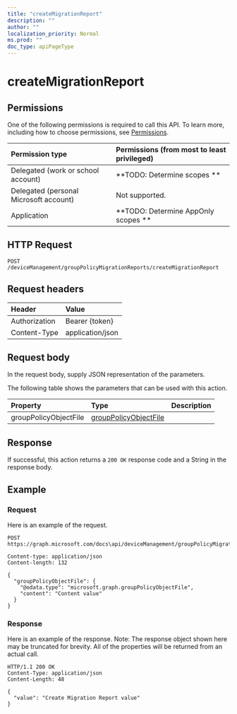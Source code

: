 ```yaml
---
title: "createMigrationReport"
description: ""
author: ""
localization_priority: Normal
ms.prod: ""
doc_type: apiPageType
---
```


# createMigrationReport



## Permissions
One of the following permissions is required to call this API. To learn more, including how to choose permissions, see [Permissions](/concepts/permissions-reference.md).

|Permission type|Permissions (from most to least privileged)|
|:---|:---|
|Delegated (work or school account)|**TODO: Determine scopes **|
|Delegated (personal Microsoft account)|Not supported.|
|Application|**TODO: Determine AppOnly scopes **|

## HTTP Request
<!-- {
  "blockType": "ignored"
}
-->
``` http
POST /deviceManagement/groupPolicyMigrationReports/createMigrationReport
```

## Request headers
|Header|Value|
|:---|:---|
|Authorization|Bearer {token}|
|Content-Type|application/json|

## Request body
In the request body, supply JSON representation of the parameters.

The following table shows the parameters that can be used with this action.

|Property|Type|Description|
|:---|:---|:---|
|groupPolicyObjectFile|[groupPolicyObjectFile](../resources/groupPolicyObjectFile.md)||



## Response
If successful, this action returns a `200 OK` response code and a String in the response body.

## Example

### Request
Here is an example of the request.
<!-- {
  "blockType": "request",
  "name": "grouppolicymigrationreport_createmigrationreport"
}
-->
``` http
POST https://graph.microsoft.com/docs\api/deviceManagement/groupPolicyMigrationReports/createMigrationReport

Content-type: application/json
Content-length: 132

{
  "groupPolicyObjectFile": {
    "@odata.type": "microsoft.graph.groupPolicyObjectFile",
    "content": "Content value"
  }
}
```

### Response
Here is an example of the response. Note: The response object shown here may be truncated for brevity. All of the properties will be returned from an actual call.
<!-- {
  "blockType": "response",
  "truncated": true,
  "@odata.type": "edm.string"
}
-->
``` http
HTTP/1.1 200 OK
Content-Type: application/json
Content-Length: 48

{
  "value": "Create Migration Report value"
}
```

